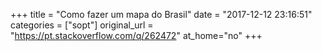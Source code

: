 +++
title = "Como fazer um mapa do Brasil"
date = "2017-12-12 23:16:51"
categories = ["sopt"]
original_url = "https://pt.stackoverflow.com/q/262472"
at_home="no"
+++

